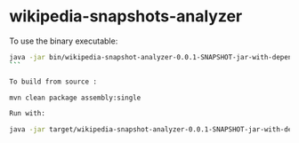wikipedia-snapshots-analyzer
============================

To use the binary executable:
````bash
java -jar bin/wikipedia-snapshot-analyzer-0.0.1-SNAPSHOT-jar-with-dependencies.jar path/to/snapshot.xml
```

To build from source :

mvn clean package assembly:single

Run with:

java -jar target/wikipedia-snapshot-analyzer-0.0.1-SNAPSHOT-jar-with-dependencies.jar path/to/snapshot.xml
